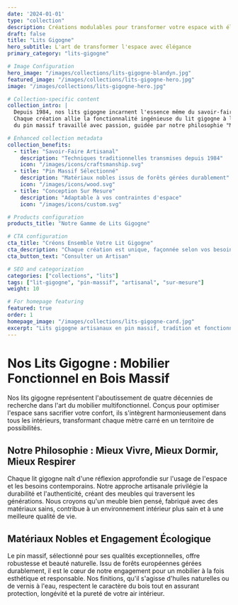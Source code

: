 ```yaml
---
date: '2024-01-01'
type: "collection"
description: Créations modulables pour transformer votre espace with élégance et ingéniosité. Lits gigognes artisanaux en pin massif, tradition et fonctionnalité depuis 1984.
draft: false
title: "Lits Gigogne"
hero_subtitle: L'art de transformer l'espace avec élégance
primary_category: "lits-gigogne"

# Image Configuration
hero_image: "/images/collections/lits-gigogne-blandyn.jpg"
featured_image: "/images/collections/lits-gigogne-hero.jpg"
image: "/images/collections/lits-gigogne-hero.jpg"

# Collection-specific content
collection_intro: |
  Depuis 1984, nos lits gigogne incarnent l'essence même du savoir-faire artisanal français. 
  Chaque création allie la fonctionnalité ingénieuse du lit gigogne à l'élégance intemporelle 
  du pin massif travaillé avec passion, guidée par notre philosophie "Mieux vivre, mieux dormir, mieux respirer".

# Enhanced collection metadata
collection_benefits:
  - title: "Savoir-Faire Artisanal"
    description: "Techniques traditionnelles transmises depuis 1984"
    icon: "/images/icons/craftsmanship.svg"
  - title: "Pin Massif Sélectionné"
    description: "Matériaux nobles issus de forêts gérées durablement"
    icon: "/images/icons/wood.svg"
  - title: "Conception Sur Mesure"
    description: "Adaptable à vos contraintes d'espace"
    icon: "/images/icons/custom.svg"

# Products configuration
products_title: "Notre Gamme de Lits Gigogne"

# CTA configuration
cta_title: "Créons Ensemble Votre Lit Gigogne"
cta_description: "Chaque création est unique, façonnée selon vos besoins spécifiques et l'harmonie de votre espace."
cta_button_text: "Consulter un Artisan"

# SEO and categorization
categories: ["collections", "lits"]
tags: ["lit-gigogne", "pin-massif", "artisanal", "sur-mesure"]
weight: 10

# For homepage featuring
featured: true
order: 1
homepage_image: "/images/collections/lits-gigogne-card.jpg"
excerpt: "Lits gigogne artisanaux en pin massif, tradition et fonctionnalité depuis 1984"
---
```


# Nos Lits Gigogne : Mobilier Fonctionnel en Bois Massif

Nos lits gigogne représentent l'aboutissement de quatre décennies de recherche dans l'art du mobilier multifonctionnel. Conçus pour optimiser l'espace sans sacrifier votre confort, ils s'intègrent harmonieusement dans tous les intérieurs, transformant chaque mètre carré en un territoire de possibilités.

## Notre Philosophie : Mieux Vivre, Mieux Dormir, Mieux Respirer

Chaque lit gigogne naît d'une réflexion approfondie sur l'usage de l'espace et les besoins contemporains. Notre approche artisanale privilégie la durabilité et l'authenticité, créant des meubles qui traversent les générations. Nous croyons qu'un meuble bien pensé, fabriqué avec des matériaux sains, contribue à un environnement intérieur plus sain et à une meilleure qualité de vie.

## Matériaux Nobles et Engagement Écologique

Le pin massif, sélectionné pour ses qualités exceptionnelles, offre robustesse et beauté naturelle. Issu de forêts européennes gérées durablement, il est le cœur de notre engagement pour un mobilier à la fois esthétique et responsable. Nos finitions, qu'il s'agisse d'huiles naturelles ou de vernis à l'eau, respectent le caractère du bois tout en assurant protection, longévité et la pureté de votre air intérieur.